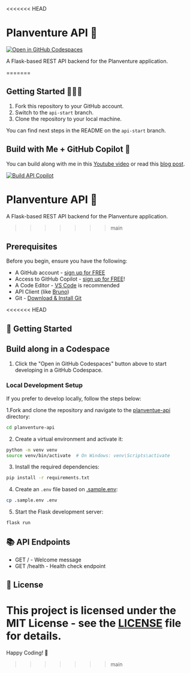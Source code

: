 <<<<<<< HEAD
# Planventure API 🚁

[![Open in GitHub Codespaces](https://github.com/codespaces/badge.svg)](https://codespaces.new/github-samples/planventure)

A Flask-based REST API backend for the Planventure application.

=======
## Getting Started 👩🏽‍💻

1. Fork this repository to your GitHub account.
2. Switch to the `api-start` branch.
3. Clone the repository to your local machine.

You can find next steps in the README on the `api-start` branch.


## Build with Me + GitHub Copilot 🚀

You can build along with me in this [Youtube video](https://www.youtube.com/watch?v=CJUbQ1QiBUY) or read this [blog post](https://github.blog/ai-and-ml/github-copilot/github-for-beginners-building-a-rest-api-with-copilot/).

[![Build API Copilot](https://github.com/user-attachments/assets/a9e6f202-81c1-4b5e-9a77-6f03ee55938c)](https://www.youtube.com/watch?v=CJUbQ1QiBUY)

# Planventure API 🚁
A Flask-based REST API backend for the Planventure application.

>>>>>>> main
## Prerequisites
Before you begin, ensure you have the following:

- A GitHub account - [sign up for FREE](https://github.com)
- Access to GitHub Copilot - [sign up for FREE](https://gh.io/gfb-copilot)!
- A Code Editor - [VS Code](https://code.visualstudio.com/download) is recommended
- API Client (like [Bruno](https://github.com/usebruno/bruno))
- Git - [Download & Install Git](https://git-scm.com/downloads)

<<<<<<< HEAD
## 🚀 Getting Started

## Build along in a Codespace

1. Click the "Open in GitHub Codespaces" button above to start developing in a GitHub Codespace.

### Local Development Setup

If you prefer to develop locally, follow the steps below:

1.Fork and clone the repository and navigate to the [planventue-api](/planventure-api/) directory:
```sh
cd planventure-api
```

2. Create a virtual environment and activate it:
```sh
python -m venv venv
source venv/bin/activate  # On Windows: venv\Scripts\activate
```

3. Install the required dependencies:
```sh
pip install -r requirements.txt
```

4. Create an `.env` file based on [.sample.env](/planventure-api/.sample.env):
```sh
cp .sample.env .env
```

5. Start the Flask development server:
```sh
flask run
```

## 📚 API Endpoints
- GET / - Welcome message
- GET /health - Health check endpoint

## 📝 License

This project is licensed under the MIT License - see the [LICENSE](LICENSE) file for details.
=======
Happy Coding!  🎉
>>>>>>> main
